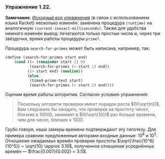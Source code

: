 ### Упражнение 1.22.
**Замечание.** 
[Исходный код упражнения](/src/chapter1/1.22.rkt) (в связи с использованием языка Rackеt) несколько изменён: заменена процедура $\texttt{(runtime)}$ на аналогичную $\texttt{(current-inexact-milliseconds)}$. Также для удобства немного изменён вывод: печатаются только простые числа и, через три звёздочки, время работы процедуры $\texttt{prime?}$.

Процедура $\texttt{search-for-primes}$ может быть написана, например, так:
```scheme
(define (search-for-primes start end)
    (cond ((= (remainder start 2) 0) 
           (search-for-primes (+ start 1) end))
          ((> start end) (newline))
          (else 
           (timed-prime-test start)
           (search-for-primes (+ start 2) end)))) 
```
Оценим время работы алгоритма. Согласно условию упражнения:
> Поскольку алгоритм проверки имеет порядок роста $Θ(\sqrt{n})$, Вам следовало бы ожидать, что проверка на простоту чисел, близких к $10 000$, занимает в $Θ(\sqrt{10})$ раз больше времени, чем для чисел, близких к 1000. 

Грубо говоря, наши замеры времени подтверждают эту гипотезу. Для примера сравним предложенные авторами входные данные: $10^6$ и $10^5$. Отношение ожидаемых времён проверки простоты $\sqrt{\frac{10^6}{10^5}} = \sqrt{10} \approx 3.16$, полученное отношение усреднённых времён &mdash; $\frac{0.007}{0.002} = 3.5$.